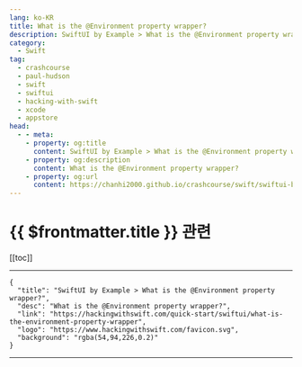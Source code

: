 ```yaml
---
lang: ko-KR
title: What is the @Environment property wrapper?
description: SwiftUI by Example > What is the @Environment property wrapper?
category:
  - Swift
tag: 
  - crashcourse
  - paul-hudson
  - swift
  - swiftui
  - hacking-with-swift
  - xcode
  - appstore
head:
  - - meta:
    - property: og:title
      content: SwiftUI by Example > What is the @Environment property wrapper?
    - property: og:description
      content: What is the @Environment property wrapper?
    - property: og:url
      content: https://chanhi2000.github.io/crashcourse/swift/swiftui-by-example/25-appendix-a/what-is-the-environment-property-wrapper.html
---
```


# {{ $frontmatter.title }} 관련

[[toc]]

---

```component VPCard
{
  "title": "SwiftUI by Example > What is the @Environment property wrapper?",
  "desc": "What is the @Environment property wrapper?",
  "link": "https://hackingwithswift.com/quick-start/swiftui/what-is-the-environment-property-wrapper",
  "logo": "https://www.hackingwithswift.com/favicon.svg",
  "background": "rgba(54,94,226,0.2)"
}
```

---

<TagLinks />